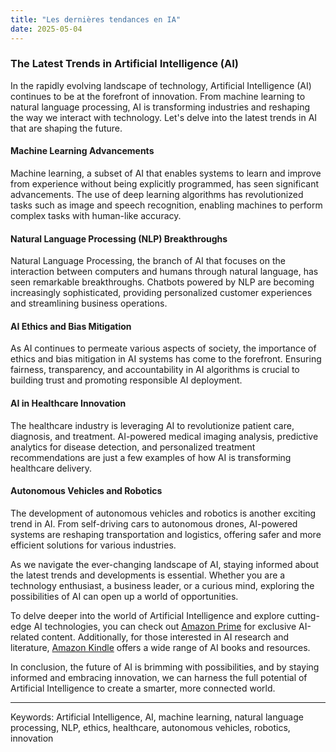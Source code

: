```yaml
---
title: "Les dernières tendances en IA"
date: 2025-05-04
---
```


### The Latest Trends in Artificial Intelligence (AI)

In the rapidly evolving landscape of technology, Artificial Intelligence (AI) continues to be at the forefront of innovation. From machine learning to natural language processing, AI is transforming industries and reshaping the way we interact with technology. Let's delve into the latest trends in AI that are shaping the future.

#### Machine Learning Advancements
Machine learning, a subset of AI that enables systems to learn and improve from experience without being explicitly programmed, has seen significant advancements. The use of deep learning algorithms has revolutionized tasks such as image and speech recognition, enabling machines to perform complex tasks with human-like accuracy.

#### Natural Language Processing (NLP) Breakthroughs
Natural Language Processing, the branch of AI that focuses on the interaction between computers and humans through natural language, has seen remarkable breakthroughs. Chatbots powered by NLP are becoming increasingly sophisticated, providing personalized customer experiences and streamlining business operations.

#### AI Ethics and Bias Mitigation
As AI continues to permeate various aspects of society, the importance of ethics and bias mitigation in AI systems has come to the forefront. Ensuring fairness, transparency, and accountability in AI algorithms is crucial to building trust and promoting responsible AI deployment.

#### AI in Healthcare Innovation
The healthcare industry is leveraging AI to revolutionize patient care, diagnosis, and treatment. AI-powered medical imaging analysis, predictive analytics for disease detection, and personalized treatment recommendations are just a few examples of how AI is transforming healthcare delivery.

#### Autonomous Vehicles and Robotics
The development of autonomous vehicles and robotics is another exciting trend in AI. From self-driving cars to autonomous drones, AI-powered systems are reshaping transportation and logistics, offering safer and more efficient solutions for various industries.

As we navigate the ever-changing landscape of AI, staying informed about the latest trends and developments is essential. Whether you are a technology enthusiast, a business leader, or a curious mind, exploring the possibilities of AI can open up a world of opportunities.

To delve deeper into the world of Artificial Intelligence and explore cutting-edge AI technologies, you can check out [Amazon Prime](https://www.amazon.fr/amazonprime?_encoding=UTF8&primeCampaignId=prime_assoc_ft&tag=zenzen0d-21France) for exclusive AI-related content. Additionally, for those interested in AI research and literature, [Amazon Kindle](https://www.amazon.fr/kindle-dbs/hz/signup?tag=zenzen0d-21France) offers a wide range of AI books and resources.

In conclusion, the future of AI is brimming with possibilities, and by staying informed and embracing innovation, we can harness the full potential of Artificial Intelligence to create a smarter, more connected world.

---
Keywords: Artificial Intelligence, AI, machine learning, natural language processing, NLP, ethics, healthcare, autonomous vehicles, robotics, innovation